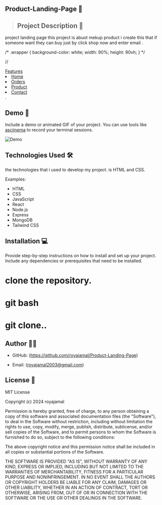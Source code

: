 

## Product-Landing-Page 📝

> ## Project Description 📝
project landing page  this project is  abuot mekup product i create this that if someone want they can buy just by click shop now and enter email .
> 


<!-- Include code snippets or examples to demonstrate your project. -->

/* .wrapper {
  background-color: white;
  width: 90%;
  height: 90vh;
} */

//<nav class="nav-bar">
        <a class="nav-link" id="Features" href="#Features">Features</a>
        <li><a class="nav-link" href="#Features">Home</a></li>
        <li><a class="nav-link" href="#Features">Orders</a></li>
        <li><a class="nav-link" href="#Features">Product</a></li>
        <li><a class="nav-link" href="#Features">Contact</a></li>
      </nav> .

## Demo 📸

Include a demo or animated GIF of your project. You can use tools like [asciinema](https://asciinema.org/) to record your terminal sessions.

![Demo](<img width="913" alt="Screenshot 2024-05-31 040232" src="https://github.com/royajamal/Product-Landing-Page/assets/168343975/c1b4db77-894c-4fe0-a67e-d719a09db2cb">)

## Technologies Used 🛠
the technologies that i used to develop my project. is HTML and CSS.


Examples:

- HTML
- CSS
- JavaScript
- React
- Node.js
- Express
- MongoDB
- Tailwind CSS

## Installation 💻

Provide step-by-step instructions on how to install and set up your project. Include any dependencies or prerequisites that need to be installed.

# clone the repository.

# git bash
# git clone..
 

## Author 👩‍💻

- GitHub: (https://github.com/royajamal/Product-Landing-Page)
 
- Email: (royajamal2003@gmail.com)



## License 📜
MIT License

Copyright (c) 2024 royajamal

Permission is hereby granted, free of charge, to any person obtaining a copy
of this software and associated documentation files (the "Software"), to deal
in the Software without restriction, including without limitation the rights
to use, copy, modify, merge, publish, distribute, sublicense, and/or sell
copies of the Software, and to permit persons to whom the Software is
furnished to do so, subject to the following conditions:

The above copyright notice and this permission notice shall be included in all
copies or substantial portions of the Software.

THE SOFTWARE IS PROVIDED "AS IS", WITHOUT WARRANTY OF ANY KIND, EXPRESS OR
IMPLIED, INCLUDING BUT NOT LIMITED TO THE WARRANTIES OF MERCHANTABILITY,
FITNESS FOR A PARTICULAR PURPOSE AND NONINFRINGEMENT. IN NO EVENT SHALL THE
AUTHORS OR COPYRIGHT HOLDERS BE LIABLE FOR ANY CLAIM, DAMAGES OR OTHER
LIABILITY, WHETHER IN AN ACTION OF CONTRACT, TORT OR OTHERWISE, ARISING FROM,
OUT OF OR IN CONNECTION WITH THE SOFTWARE OR THE USE OR OTHER DEALINGS IN THE
SOFTWARE.
